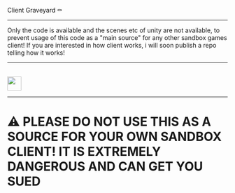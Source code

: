  Client Graveyard ⚰ 
 <hr>
 Only the code is available and the scenes etc of unity are not available, to prevent usage of this code as a "main source" for any other sandbox games client! If you are interested in how client works, i will soon publish a repo telling how it works!
 <br>
 <hr>
 <br>
 <a href="#"><img width="32" src="https://styles.redditmedia.com/t5_32fby3/styles/communityIcon_ep9p58umqpk51.jpg?width=256&s=1fb03b4c55d6fd56e8cf56677789477b58e24316"></a>
 
 <br>
 <hr>

# ⚠️ PLEASE DO NOT USE THIS AS A SOURCE FOR YOUR OWN SANDBOX CLIENT! IT IS EXTREMELY DANGEROUS AND CAN GET YOU SUED
